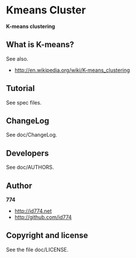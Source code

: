 Kmeans Cluster
==============

**K-means clustering**


What is K-means?
----------------

See also.

+ http://en.wikipedia.org/wiki/K-means_clustering


Tutorial
--------

See spec files.


ChangeLog
---------

See doc/ChangeLog.


Developers
----------

See doc/AUTHORS.


Author
------

**774**

+ http://id774.net
+ http://github.com/id774


Copyright and license
---------------------

See the file doc/LICENSE.


